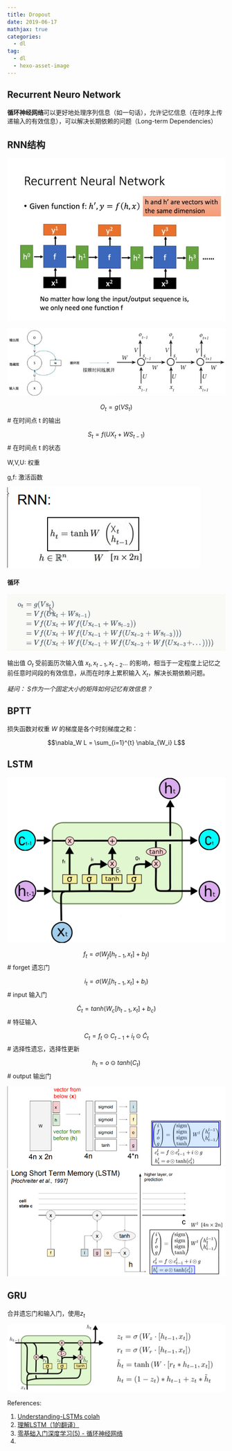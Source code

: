 ```yaml
---
title: Dropout
date: 2019-06-17
mathjax: true
categories:
  - dl
tag:
  - dl
  - hexo-asset-image
---
```


Recurrent Neuro Network
------------------------------------

**循环神经网络**可以更好地处理序列信息（如一句话），允许记忆信息（在时序上传递输入的有效信息），可以解决长期依赖的问题（Long-term Dependencies）

## RNN结构

![img](rnn/v2-71652d6a1eee9def631c18ea5e3c7605_hd.jpg)

![img](rnn/v2-b0175ebd3419f9a11a3d0d8b00e28675_hd.jpg)

$$O_t = g(VS_t)$$                     # 在时间点 t 的输出

$$S_t = f(UX_t + WS_{t-1})$$     # 在时间点 t 的状态

W,V,U: 权重

g,f: 激活函数

![1562156211715](rnn/1562156211715.png)

#### 循环

![1562068950392](rnn/1562068950392.png)

输出值 $O_t$ 受前面历次输入值 $x_t, x_{t-1}, x_{t-2}...$ 的影响，相当于一定程度上记忆之前任意时间段的有效信息，从而在时序上累积输入 $X_t$，解决长期依赖问题。

*疑问： S作为一个固定大小的矩阵如何记忆有效信息？*

## BPTT

损失函数对权重 $W$ 的梯度是各个时刻梯度之和：

$$\nabla_W L = \sum_{i=1}^{t} \nabla_{W_i} L$$



## LSTM

![lstm](rnn/lstm.png)



$$f_t = \sigma(W_f[h_{t-1}, x_t] + b_f) $$                       # forget 遗忘门

$$i_t = \sigma(W_i[h_{t-1}, x_t] + b_i)$$                         # input 输入门

$$\widetilde{C}_t = tanh(W_c[h_{t-1}, x_t]  + b_c)$$                 # 特征输入



$$C_t = f_t \odot C_{t-1} + i_t \odot \widetilde{C}_t$$                          # 选择性遗忘，选择性更新 

$$h_t = o \odot tanh(C_t)$$                                   # output 输出门 

![1562155957295](rnn/1562155957295.png)

## GRU

合并遗忘门和输入门，使用$z_t$



![A gated recurrent unit neural network.](rnn/LSTM3-var-GRU.png)





References:

1. [Understanding-LSTMs colah](https://colah.github.io/posts/2015-08-Understanding-LSTMs/)
2. [理解LSTM（1的翻译）](https://www.jianshu.com/p/9dc9f41f0b29)
3. [零基础入门深度学习(5) - 循环神经网络](https://zybuluo.com/hanbingtao/note/541458)
4. 